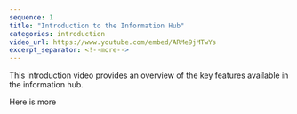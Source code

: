 ```yaml
---
sequence: 1
title: "Introduction to the Information Hub"
categories: introduction
video_url: https://www.youtube.com/embed/ARMe9jMTwYs
excerpt_separator: <!--more-->
---
```


This introduction video provides an overview of the key features available in the information hub.

<!--more-->
Here is more 
